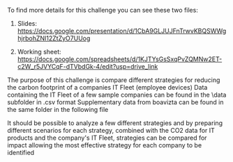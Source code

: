 To find more details for this challenge you can see these two files:

1. Slides: https://docs.google.com/presentation/d/1CbA9GLJUJFnTrwvKBQSWWghjrbohZNI12ZtZyO7UUog

2. Working sheet: https://docs.google.com/spreadsheets/d/1KJTYsGsSxqPvZQMNw2ET-c2W_r5JVYCqF-dTVbdGk-4/edit?usp=drive_link

The purpose of this challenge is compare different strategies for reducing the carbon footprint of a companies IT Fleet (employee devices)
Data containing the IT Fleet of a few sample companies can be found in the \data subfolder in .csv format
Supplementary data from boavizta can be found in the same folder in the following file

It should be possible to analyze a few different strategies and by preparing different scenarios for each strategy, combined with the CO2 data for IT products and the company's IT Fleet, strategies can be compared for impact allowing the most effective strategy for each company to be identified